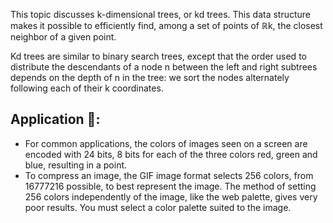 This topic discusses k-dimensional trees, or kd trees. This data structure makes it possible to efficiently find, among a set of points of ℝk, the closest neighbor of a given point.

Kd trees are similar to binary search trees, except that the order used to distribute the descendants of a node n between the left and right subtrees depends on the depth of n in the tree: 
we sort the nodes alternately following each of their k coordinates.

## Application 🚀:
- For common applications, the colors of images seen on a screen are encoded with 24 bits, 8 bits for each of the three colors red, green and blue, resulting in a point.
- To compress an image, the GIF image format selects 256 colors, from 16777216 possible, to best represent the image. The method of setting 256 colors independently of the image, like the web palette, gives very poor results. You must select a color palette suited to the image.
